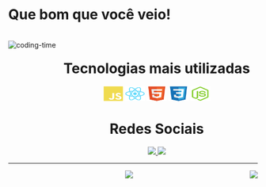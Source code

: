 # Que bom que você veio!

<div  align="center"> 
  <div style="display: inline_block"><br>
    <img align="left" height="240" alt="coding-time" src="https://media.giphy.com/media/L1R1tvI9svkIWwpVYr/giphy.gif">
    <h1 align="center">Tecnologias mais utilizadas</h1>
    <img align="center" height="30" width="40" alt="js-icon"  src="https://raw.githubusercontent.com/devicons/devicon/master/icons/javascript/javascript-plain.svg">
    <img align="center" height="30" width="40" alt="react-icon" src="https://raw.githubusercontent.com/devicons/devicon/master/icons/react/react-original.svg">
    <img align="center" height="30" width="40" alt="html-icon" src="https://raw.githubusercontent.com/devicons/devicon/master/icons/html5/html5-original.svg">
    <img align="center" height="30" width="40" alt="css-icon" src="https://raw.githubusercontent.com/devicons/devicon/master/icons/css3/css3-original.svg">
    <img align="center" height="30" width="40" alt="nodejs-icon" src="https://raw.githubusercontent.com/devicons/devicon/master/icons/nodejs/nodejs-original.svg">
   </div>

  <div align="center">
  <h1 align="center">Redes Sociais</h1>
    <a href = "https://www.linkedin.com/in/thaynalp/">
      <img width="30" src="https://user-images.githubusercontent.com/112887006/228399091-94f77a04-e41f-48cd-b062-145525bafb63.png">
    </a>
    <a href = "mailto: thaynalp.rj@hotmail.com">
      <img width="25" src="https://user-images.githubusercontent.com/112887006/228398879-32dcaa79-0223-4095-b025-d94ddb58a366.png">
    </a>
</div>
  
  <hr>
 <div>
  <img  height="180em" src="https://github-readme-stats.vercel.app/api?username=thaynalp&show_icons=true&theme=great-gatsby&include_all_commits=true&count_private=true"/>
  <img align="right" height="180em" src="https://github-readme-stats.vercel.app/api/top-langs/?username=thaynalp&layout=compact&langs_count=16&theme=great-gatsby"/>
</div>
<br>

<!-- ![Snake animation](https://github.com/thaynalp/thaynalp/blob/output/github-contribution-grid-snake.svg) -->
